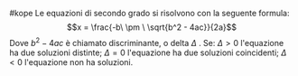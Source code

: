 #kope 
Le equazioni di secondo grado si risolvono con la seguente formula: $$x = \frac{-b\ \pm \ \sqrt{b^2 - 4ac}}{2a}$$Dove $b^2 -4ac$ è chiamato discriminante, o delta $\Delta$ . Se:
$\Delta > 0$ l'equazione ha due soluzioni distinte;
$\Delta = 0$ l'equazione ha due soluzioni coincidenti;
$\Delta < 0$ l'equazione non ha soluzioni.